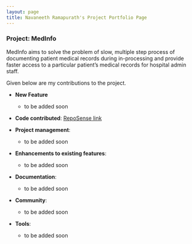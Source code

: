 ```yaml
---
layout: page
title: Navaneeth Ramapurath's Project Portfolio Page
---
```


### Project: MedInfo

MedInfo aims to solve the problem of slow, multiple step process of documenting patient medical records during in-processing and provide faster access to a particular patient’s medical records for hospital admin staff.

Given below are my contributions to the project.

- **New Feature**
  - to be added soon

- **Code contributed**: [RepoSense link](https://nus-cs2103-ay2223s2.github.io/tp-dashboard/?search=nramapurath&breakdown=true)

- **Project management**:
  - to be added soon

- **Enhancements to existing features**:
   - to be added soon

- **Documentation**:
  - to be added soon

- **Community**:
  - to be added soon

- **Tools**:
  - to be added soon
